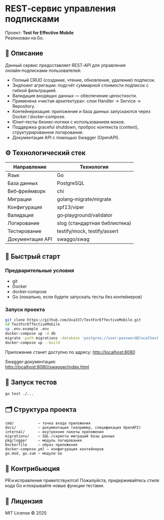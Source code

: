 # REST‑сервис управления подписками  
Проект: **Test for Effective Mobile**  
Реализован на Go.  

## 🧩 Описание  
Данный сервис предоставляет REST‑API для управления онлайн‑подписками пользователей:  
- Полный CRUD (создание, чтение, обновление, удаление) подписок.  
- Эндпоинт агрегации: подсчёт суммарной стоимости подписок с гибкой фильтрацией.  
- Валидация входящих данных — обеспечение целостности.  
- Применена «чистая архитектура»: слои Handler → Service → Repository.  
- Контейнеризация: приложение и база данных запускаются через Docker / docker‑compose.  
- Юнит‑тесты бизнес‑логики с использованием моков.  
- Поддержка graceful shutdown, проброс контекста (context), структурированное логирование.  
- Документация API с помощью Swagger (OpenAPI).  

## ⚙️ Технологический стек  
| Направление        | Технология                                  |
|--------------------|---------------------------------------------|
| Язык               | Go                                          |
| База данных        | PostgreSQL                                  |
| Веб‑фреймворк      | chi                                         |
| Миграции           | golang‑migrate/migrate                       |
| Конфигурация       | spf13/viper                                 |
| Валидация          | go‑playground/validator                      |
| Логирование        | slog (стандартная библиотека)               |
| Тестирование       | testify/mock, testify/assert                 |
| Документация API   | swaggo/swag                                 |

## 🚀 Быстрый старт  

### Предварительные условия  
- git  
- Docker  
- docker‑compose  
- Go (локально, если будете запускать тесты без контейнеров)  

### Запуск проекта  
```bash
git clone https://github.com/Uva337/TestForEffectiveMobile.git
cd TestForEffectiveMobile
cp .env.example .env
docker-compose up -d db
migrate -path migrations -database 'postgres://user:password@localhost:5432/subscriptions_db?sslmode=disable' up
docker-compose up --build
```
Приложение станет доступно по адресу: [http://localhost:8080](http://localhost:8080)

Swagger‑документация:  
[http://localhost:8080/swagger/index.html](http://localhost:8080/swagger/index.html)

## 🧪 Запуск тестов  
```bash
go test ./...
```

## 🗂️ Структура проекта  
```
cmd/           — точка входа приложения  
docs/          — документация (например, спецификация OpenAPI)  
internal/      — внутренние пакеты приложения  
migrations/    — SQL‑/скрипты миграций базы данных  
pkg/logger     — модуль логирования  
Dockerfile     — образ приложения  
docker-compose.yml — конфигурация контейнеров  
go.mod, go.sum — модули Go  
```

## 🤝 Контрибьюция  
PR и исправления приветствуются! Пожалуйста, придерживайтесь стиля кода Go и покрывайте новые функции тестами.  

## 🧾 Лицензия  
MIT License © 2025
